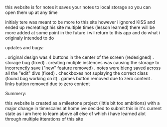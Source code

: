 this website is for notes it saves your notes to local storage so you can open them up at any time

initialy tere was meant to be more to this site however i ignored KISS and ended up recreatingt his site multiple times (lesson learned)
there will be more added at some point in the future i wil return to this app and do what i originaly intended to do

updates and bugs:


. original design was 4 buttons in the center of the screen (redesigned)
. storage bug (fixed)
. creating mutiple instences was causing the storage to incorrenctly save ("new" feature removed)
. notes were bieng saved across all the "edit" divs (fixed)
. checkboxes not suplaying the correct class (found bug working on it)
. games button removed due to zero content
. links button removed due to zero content


Summery:

this website is created as a milestone project (little bit too ambitions)
with a major change in timescales at home ive decided to submit this in it's current state as i am here to learn above all else
of which i have learned alot through multiple itterations of this site